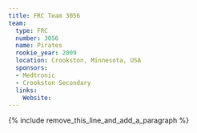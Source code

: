 ```yaml
---
title: FRC Team 3056
team:
  type: FRC
  number: 3056
  name: Pirates
  rookie_year: 2009
  location: Crookston, Minnesota, USA
  sponsors:
  - Medtronic
  - Crookston Secondary
  links:
    Website:
---
```


{% include remove_this_line_and_add_a_paragraph %}